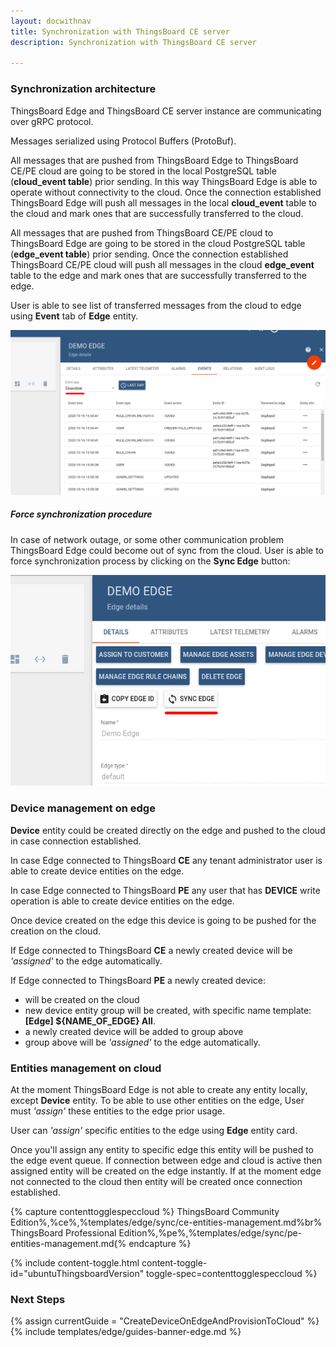 ```yaml
---
layout: docwithnav
title: Synchronization with ThingsBoard CE server
description: Synchronization with ThingsBoard CE server

---
```


### Synchronization architecture

ThingsBoard Edge and ThingsBoard CE server instance are communicating over gRPC protocol.

Messages serialized using Protocol Buffers (ProtoBuf).

All messages that are pushed from ThingsBoard Edge to ThingsBoard CE/PE cloud are going to be stored in the local PostgreSQL table (**cloud_event table**) prior sending.
In this way ThingsBoard Edge is able to operate without connectivity to the cloud.
Once the connection established ThingsBoard Edge will push all messages in the local **cloud_event** table to the cloud and mark ones that are successfully transferred to the cloud.

All messages that are pushed from ThingsBoard CE/PE cloud to ThingsBoard Edge are going to be stored in the cloud PostgreSQL table (**edge_event table**) prior sending.
Once the connection established ThingsBoard CE/PE cloud will push all messages in the cloud **edge_event** table to the edge and mark ones that are successfully transferred to the edge.

User is able to see list of transferred messages from the cloud to edge using **Event** tab of **Edge** entity.

![image](/images/edge/sync/downlink-events.png)

##### Force synchronization procedure

In case of network outage, or some other communication problem ThingsBoard Edge could become out of sync from the cloud. 
User is able to force synchronization process by clicking on the **Sync Edge** button:

![image](/images/edge/sync/sync-button.png)

### Device management on edge

**Device** entity could be created directly on the edge and pushed to the cloud in case connection established.

In case Edge connected to ThingsBoard **CE** any tenant administrator user is able to create device entities on the edge.

In case Edge connected to ThingsBoard **PE** any user that has **DEVICE** write operation is able to create device entities on the edge.

Once device created on the edge this device is going to be pushed for the creation on the cloud.

If Edge connected to ThingsBoard **CE** a newly created device will be *'assigned'* to the edge automatically.

If Edge connected to ThingsBoard **PE** a newly created device:
 - will be created on the cloud
 - new device entity group will be created, with specific name template: **[Edge] ${NAME_OF_EDGE} All**.
 - a newly created device will be added to group above
 - group above will be *'assigned'* to the edge automatically.   

### Entities management on cloud

At the moment ThingsBoard Edge is not able to create any entity locally, except **Device** entity.
To be able to use other entities on the edge, User must *'assign'* these entities to the edge prior usage.

User can *'assign'* specific entities to the edge using **Edge** entity card.

Once you'll assign any entity to specific edge this entity will be pushed to the edge event queue.
If connection between edge and cloud is active then assigned entity will be created on the edge instantly. 
If at the moment edge not connected to the cloud then entity will be created once connection established. 

{% capture contenttogglespeccloud %}
ThingsBoard Community Edition%,%ce%,%templates/edge/sync/ce-entities-management.md%br%
ThingsBoard Professional Edition%,%pe%,%templates/edge/sync/pe-entities-management.md{% endcapture %}

{% include content-toggle.html content-toggle-id="ubuntuThingsboardVersion" toggle-spec=contenttogglespeccloud %} 

### Next Steps

{% assign currentGuide = "CreateDeviceOnEdgeAndProvisionToCloud" %}{% include templates/edge/guides-banner-edge.md %}
